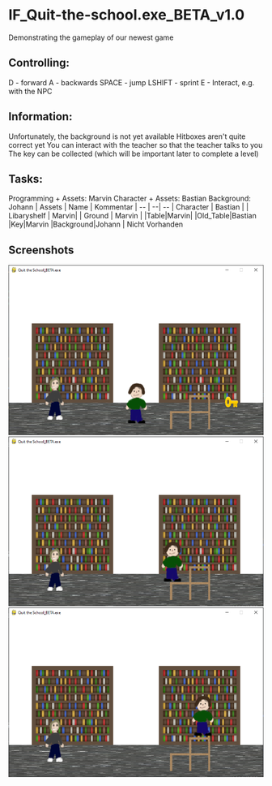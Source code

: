 # IF_Quit-the-school.exe_BETA_v1.0
Demonstrating the gameplay of our newest game
## Controlling:
	

D - forward
	A - backwards
	SPACE - jump
	LSHIFT - sprint
	E - Interact, e.g. with the NPC

## Information:
Unfortunately, the background is not yet available
	Hitboxes aren't quite correct yet
	You can interact with the teacher so that the teacher talks to you
	The key can be collected (which will be important later to complete a level)
## Tasks:
Programming + Assets: Marvin
	Character + Assets: Bastian
	Background: Johann
| Assets | Name | Kommentar
| -- | --| --
| Character | Bastian |
| Libaryshelf | Marvin|
| Ground | Marvin |
|Table|Marvin|
|Old_Table|Bastian
|Key|Marvin
|Background|Johann | Nicht Vorhanden

## Screenshots
![enter image description here](https://github.com/themarcraft/IF_Quit-the-school.exe_BETA_v1.0/blob/main/Screenshot%202023-05-12%20182920.png?raw=true)
![enter image description here](https://github.com/themarcraft/IF_Quit-the-school.exe_BETA_v1.0/blob/main/Screenshot%202023-05-12%20182837.png?raw=true)
![enter image description here](https://github.com/themarcraft/IF_Quit-the-school.exe_BETA_v1.0/blob/main/Screenshot%202023-05-12%20182850.png?raw=true)
